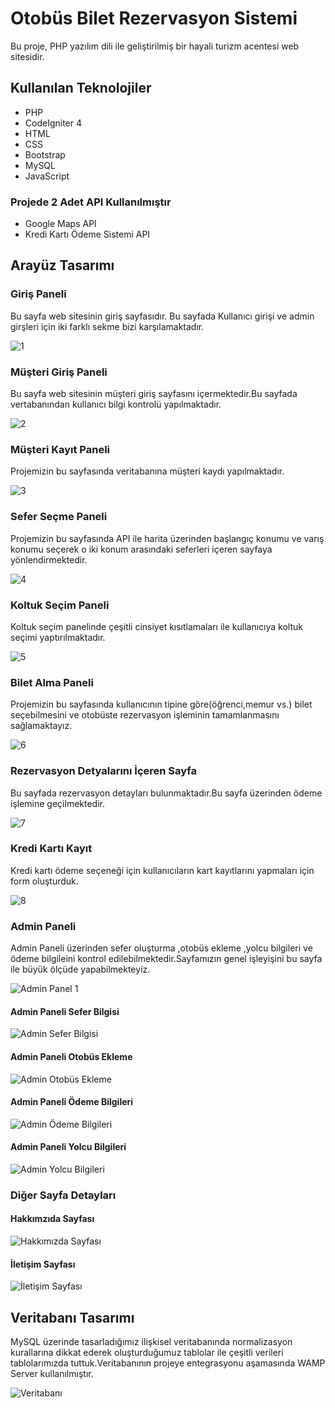 # Otobüs Bilet Rezervasyon Sistemi 

Bu proje, PHP yazılım dili ile geliştirilmiş bir hayali turizm acentesi web sitesidir.

## Kullanılan Teknolojiler

- PHP
- CodeIgniter 4
- HTML
- CSS
- Bootstrap
- MySQL
- JavaScript
### Projede 2 Adet API Kullanılmıştır
- Google Maps API
- Kredi Kartı Ödeme Sistemi API




## Arayüz Tasarımı

### Giriş Paneli
Bu sayfa web sitesinin giriş sayfasıdır. Bu sayfada Kullanıcı girişi ve admin girşleri için iki farklı sekme bizi karşılamaktadır.

![1](https://github.com/aysegulcaglayan/bus-booking-web-application/assets/89272211/3bdc95db-050f-4146-8aab-11322e92e891)

### Müşteri Giriş Paneli
Bu sayfa web sitesinin müşteri giriş sayfasını içermektedir.Bu sayfada vertabanından kullanıcı bilgi kontrolü yapılmaktadır.

![2](https://github.com/aysegulcaglayan/bus-booking-web-application/assets/89272211/ef3a1f27-e5af-42d0-9c83-95f94a3aa528)


### Müşteri Kayıt Paneli
Projemizin bu sayfasında veritabanına müşteri kaydı yapılmaktadır.

![3](https://github.com/aysegulcaglayan/bus-booking-web-application/assets/89272211/797daac3-a7c5-409d-80ac-ac6b84579eff)


### Sefer Seçme Paneli
Projemizin bu sayfasında API ile harita üzerinden başlangıç konumu ve varış konumu seçerek o iki konum arasındaki seferleri içeren sayfaya yönlendirmektedir.

![4](https://github.com/aysegulcaglayan/bus-booking-web-application/assets/89272211/098f3db4-7eb1-4665-874f-84b48b86e494)


### Koltuk Seçim Paneli
Koltuk seçim panelinde çeşitli cinsiyet kısıtlamaları ile kullanıcıya koltuk seçimi yaptırılmaktadır.

![5](https://github.com/aysegulcaglayan/bus-booking-web-application/assets/89272211/740d1c57-8fcf-42b5-a080-8de83c9e5043)

### Bilet Alma Paneli
Projemizin bu sayfasında kullanıcının tipine göre(öğrenci,memur vs.) bilet seçebilmesini ve otobüste rezervasyon işleminin tamamlanmasını sağlamaktayız.

![6](https://github.com/aysegulcaglayan/bus-booking-web-application/assets/89272211/0d6628f0-5aa3-4de4-8610-7868d3b6cd29)


### Rezervasyon Detyalarını İçeren Sayfa
Bu sayfada rezervasyon detayları bulunmaktadır.Bu sayfa üzerinden ödeme işlemine geçilmektedir.


![7](https://github.com/aysegulcaglayan/bus-booking-web-application/assets/89272211/2365a421-6a47-4795-9ac6-e0c2b094ea08)



### Kredi Kartı Kayıt
Kredi kartı ödeme seçeneği için kullanıcıların kart kayıtlarını yapmaları için form oluşturduk.


![8](https://github.com/aysegulcaglayan/bus-booking-web-application/assets/89272211/f39a380c-5e4b-4e7e-9c50-fd2b5a1a0e86)


### Admin Paneli
Admin Paneli üzerinden sefer oluşturma ,otobüs ekleme ,yolcu bilgileri ve ödeme bilgileini kontrol edilebilmektedir.Sayfamızın genel işleyişini bu sayfa ile büyük ölçüde yapabilmekteyiz.


![Admin Panel 1](https://github.com/aysegulcaglayan/bus-booking-web-application/assets/89272211/b2e3dfcd-3d00-40b5-ac16-f12642c67450)



#### Admin Paneli Sefer Bilgisi


![Admin Sefer Bilgisi](https://github.com/aysegulcaglayan/bus-booking-web-application/assets/89272211/fe7f9759-9a44-4a04-b5c5-77f45cdee056)


#### Admin Paneli Otobüs Ekleme


![Admin Otobüs Ekleme](https://github.com/aysegulcaglayan/bus-booking-web-application/assets/89272211/3f053bfd-e3a2-4c08-8565-8bd93a3d8d11)


#### Admin Paneli Ödeme Bilgileri


![Admin Ödeme Bilgileri](https://github.com/aysegulcaglayan/bus-booking-web-application/assets/89272211/ac0ae008-c90b-4592-bb23-a7981e58459b)



#### Admin Paneli Yolcu Bilgileri


![Admin Yolcu Bilgileri](https://github.com/aysegulcaglayan/bus-booking-web-application/assets/89272211/a7092b26-7170-4f12-8d83-483fc93ea431)


### Diğer Sayfa Detayları


#### Hakkımzıda Sayfası


![Hakkımızda Sayfası](https://github.com/aysegulcaglayan/bus-booking-web-application/assets/89272211/1203fc9d-78fb-4d08-9f21-ac4a32a096df)


#### İletişim Sayfası


![İletişim Sayfası](https://github.com/aysegulcaglayan/bus-booking-web-application/assets/89272211/fa2f7f66-43e5-425c-8aed-d54091da9e35)





## Veritabanı Tasarımı
MySQL üzerinde tasarladığımız ilişkisel veritabanında normalizasyon kurallarına dikkat ederek oluşturduğumuz tablolar ile çeşitli verileri tablolarımızda tuttuk.Veritabanının projeye entegrasyonu aşamasında WAMP Server kullanılmıştır.

![Veritabanı](https://github.com/AliEmirTuran/Lesson-Program-Project-with-Graph-Coloring/assets/89272211/23d63489-5243-4630-b47f-7dcf43f0c96d)

